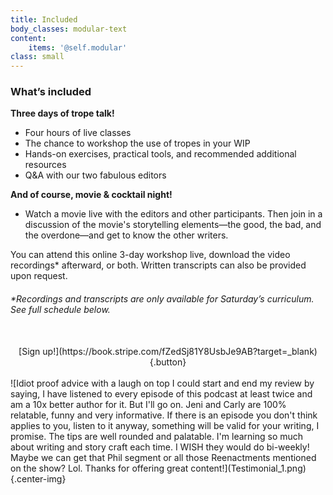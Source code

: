 ```yaml
---
title: Included
body_classes: modular-text
content:
    items: '@self.modular'
class: small
---
```


### What’s included

**Three days of trope talk!**
* Four hours of live classes
* The chance to workshop the use of tropes in your WIP
* Hands-on exercises, practical tools, and recommended additional resources 
* Q&A with our two fabulous editors

**And of course, movie & cocktail night!**
* Watch a movie live with the editors and other participants. Then join in a discussion of the movie's storytelling elements—the good, the bad, and the overdone—and get to know the other writers. 

You can attend this online 3-day workshop live, download the video recordings* afterward, or both. Written transcripts can also be provided upon request. 
 
###### _\*Recordings and transcripts are only available for Saturday’s curriculum. See full schedule below._
<br>
<center markdown="1">[Sign up!](https://book.stripe.com/fZedSj81Y8UsbJe9AB?target=_blank){.button}</center>
<br>
![Idiot proof advice with a laugh on top
I could start and end my review by saying, I have listened to every episode of this podcast at least twice and am a 10x better author for it. But I'll go on. Jeni and Carly are 100% relatable, funny and very informative. If there is an episode you don't think applies to you, listen to it anyway, something will be valid for your writing, I promise. The tips are well rounded and palatable. I'm learning so much about writing and story craft each time. I WISH they would do bi-weekly! Maybe we can get that Phil segment or all those Reenactments mentioned on the show? Lol. Thanks for offering great content!](Testimonial_1.png){.center-img}